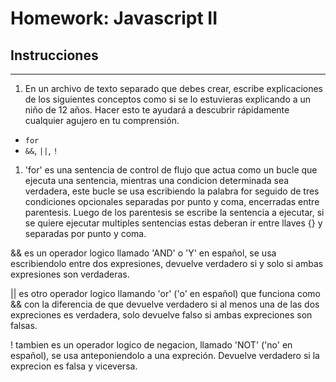 # Homework: Javascript II

## Instrucciones
---
1. En un archivo de texto separado que debes crear, escribe explicaciones de los siguientes conceptos como si se lo estuvieras explicando a un niño de 12 años. Hacer esto te ayudará a descubrir rápidamente cualquier agujero en tu comprensión.

* `for`
* `&&`, `||`, `!`

1)  'for' es una sentencia de control de flujo que actua como un bucle que ejecuta una sentencia, mientras una condicion determinada sea verdadera, este bucle se usa escribiendo la palabra for seguido de tres condiciones opcionales separadas por punto y coma, encerradas entre parentesis. Luego de los parentesis se escribe la sentencia a ejecutar, si se quiere ejecutar multiples sentencias estas deberan ir entre llaves {} y separadas por punto y coma.

&& es un operador logico llamado 'AND' o 'Y' en español, se usa escribiendolo entre dos expresiones, devuelve verdadero si y solo si ambas expresiones son verdaderas.    

|| es otro operador logico llamando 'or' ('o' en español) que funciona como && con la diferencia de que devuelve verdadero si al menos una de las dos expreciones es verdadera, solo devuelve falso si ambas expreciones son falsas. 

! tambien es un operador logico de negacion, llamado 'NOT' ('no' en español), se usa anteponiendolo a una expreción. Devuelve verdadero si la exprecion es falsa y viceversa.